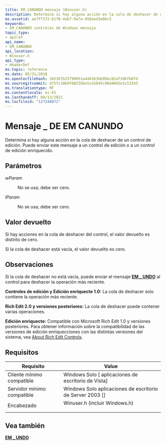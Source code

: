 ```yaml
---
title: EM_CANUNDO mensaje (Winuser.h)
description: Determina si hay alguna acción en la cola de deshacer de un control de edición. Puede enviar este mensaje a un control de edición o a un control de edición enriquecido.
ms.assetid: ae7ff372-b1f8-4ab7-9a7e-450aed3e0bc5
keywords:
- EM_CANUNDO controles de Windows mensaje
topic_type:
- apiref
api_name:
- EM_CANUNDO
api_location:
- Winuser.h
api_type:
- HeaderDef
ms.topic: reference
ms.date: 05/31/2018
ms.openlocfilehash: 345367b25790051a444363bb9bbc02af3d6fb0fd
ms.sourcegitcommit: d75fc10b9f0825bbe5ce5045c90d4045e3c53243
ms.translationtype: MT
ms.contentlocale: es-ES
ms.lasthandoff: 09/13/2021
ms.locfileid: "127246872"
---
```

# <a name="em_canundo-message"></a>Mensaje \_ DE EM CANUNDO

Determina si hay alguna acción en la cola de deshacer de un control de edición. Puede enviar este mensaje a un control de edición o a un control de edición enriquecido.

## <a name="parameters"></a>Parámetros

<dl> <dt>

*wParam* 
</dt> <dd>

No se usa; debe ser cero.

</dd> <dt>

*lParam* 
</dt> <dd>

No se usa; debe ser cero.

</dd> </dl>

## <a name="return-value"></a>Valor devuelto

Si hay acciones en la cola de deshacer del control, el valor devuelto es distinto de cero.

Si la cola de deshacer está vacía, el valor devuelto es cero.

## <a name="remarks"></a>Observaciones

Si la cola de deshacer no está vacía, puede enviar el mensaje [**EM \_ UNDO**](em-undo.md) al control para deshacer la operación más reciente.

**Controles de edición y Edición enriquecte 1.0:** La cola de deshacer solo contiene la operación más reciente.

**Rich Edit 2.0 y versiones posteriores:** La cola de deshacer puede contener varias operaciones.

**Edición enriquecte:** Compatible con Microsoft Rich Edit 1.0 y versiones posteriores. Para obtener información sobre la compatibilidad de las versiones de edición enriquecciones con las distintas versiones del sistema, vea [About Rich Edit Controls](about-rich-edit-controls.md).

## <a name="requirements"></a>Requisitos



| Requisito | Value |
|-------------------------------------|----------------------------------------------------------------------------------------------------------|
| Cliente mínimo compatible<br/> | Windows Solo \[ aplicaciones de escritorio de Vista\]<br/>                                                           |
| Servidor mínimo compatible<br/> | Windows Solo aplicaciones de escritorio de Server 2003 \[\]<br/>                                                     |
| Encabezado<br/>                   | <dl> <dt>Winuser.h (incluir Windows.h)</dt> </dl> |



## <a name="see-also"></a>Vea también

<dl> <dt>

[**EM \_ UNDO**](em-undo.md)
</dt> </dl>

 

 





